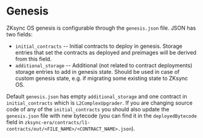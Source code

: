 # Genesis

ZKsync OS genesis is configurable through the `genesis.json` file. 
JSON has two fields:
- `initial_contracts` -- Initial contracts to deploy in genesis. Storage entries that set the contracts as deployed and preimages will be derived from this field.
- `additional_storage` -- Additional (not related to contract deployments) storage entries to add in genesis state. Should be used in case of custom genesis state, e.g. if migrating some existing state to ZKsync OS.

Default `genesis.json` has empty `additional_storage` and one contract in `initial_contracts` which is `L2ComplexUpgrader`.
If you are changing source code of any of the `initial_contracts` you should also update the `genesis.json` file with new bytecode 
(you can find it in the `deployedBytecode` field in `zksync-era/contracts/l1-contracts/out/<FILE_NAME>/<CONTRACT_NAME>.json`).
